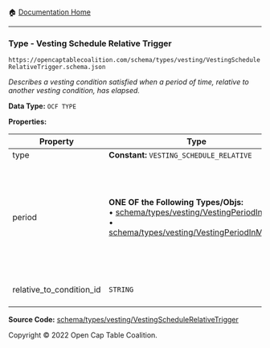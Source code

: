 :house: [Documentation Home](../../../../)

---

### Type - Vesting Schedule Relative Trigger

`https://opencaptablecoalition.com/schema/types/vesting/VestingScheduleRelativeTrigger.schema.json`

_Describes a vesting condition satisfied when a period of time, relative to another vesting condition, has elapsed._

**Data Type:** `OCF TYPE`

**Properties:**

| Property                 | Type                                                                                                                                                                                                                                                                   | Description                                                                                                                                                                                                                                      | Required   |
| ------------------------ | ---------------------------------------------------------------------------------------------------------------------------------------------------------------------------------------------------------------------------------------------------------------------- | ------------------------------------------------------------------------------------------------------------------------------------------------------------------------------------------------------------------------------------------------ | ---------- |
| type                     | **Constant:** `VESTING_SCHEDULE_RELATIVE`                                                                                                                                                                                                                              | Scalar Constant                                                                                                                                                                                                                                  | `REQUIRED` |
| period                   | **ONE OF the Following Types/Objs:**</br>&bull; [schema/types/vesting/VestingPeriodInDays](../../../../schema/types/vesting/VestingPeriodInDays.md)</br>&bull; [schema/types/vesting/VestingPeriodInMonths](../../../../schema/types/vesting/VestingPeriodInMonths.md) | The span of time that must have elapsed since the condition `relative_to_condition_id` occurred for this condition to trigger. For weeks or "ideal" years (365 days), use `VestingPeriodInDays`. For calendar years use `VestingPeriodInMonths`. | `REQUIRED` |
| relative_to_condition_id | `STRING`                                                                                                                                                                                                                                                               | Reference to the vesting condition ID to which the `period` is relative                                                                                                                                                                          | `REQUIRED` |

**Source Code:** [schema/types/vesting/VestingScheduleRelativeTrigger](/../../../../../schema/types/vesting/VestingScheduleRelativeTrigger.schema.json)

Copyright © 2022 Open Cap Table Coalition.
